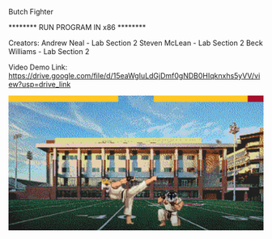 Butch Fighter 

******** RUN PROGRAM IN x86 ********

Creators:
Andrew Neal - Lab Section 2
Steven McLean - Lab Section 2
Beck Williams - Lab Section 2

Video Demo Link: https://drive.google.com/file/d/15eaWgIuLdGjDmf0gNDB0HIqknxhs5yVV/view?usp=drive_link

![](Images/Butch_Fighter.png)

